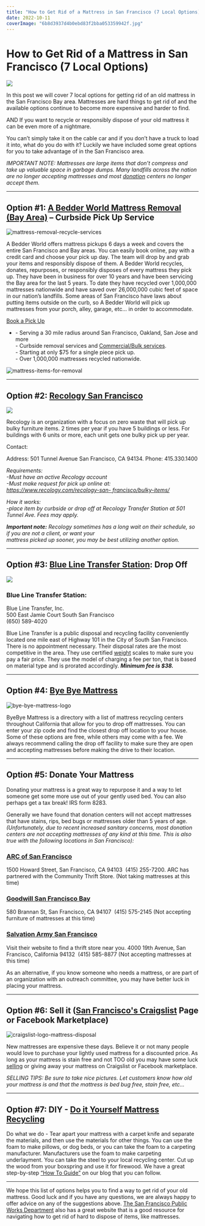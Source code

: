 ```yaml
---
title: "How to Get Rid of a Mattress in San Francisco (7 Local Options)"
date: 2022-10-11
coverImage: "6b8d3937d4b0ebd83f2bba053359942f.jpg"
---
```


# How to Get Rid of a Mattress in San Francisco (7 Local Options)

![](images/san-francisco-skyline.jpeg)

In this post we will cover 7 local options for getting rid of an old mattress in the San Francisco Bay area. Mattresses are hard things to get rid of and the available options continue to become more expensive and harder to find.

AND If you want to recycle or responsibly dispose of your old mattress it can be even more of a nightmare.

You can’t simply take it on the cable car and if you don’t have a truck to load it into, what do you do with it? Luckily we have included some great options for you to take advantage of in the San Francisco area.

_IMPORTANT NOTE: Mattresses are large items that don’t compress and take up valuable space in garbage dumps. Many landfills across the nation are no longer accepting mattresses and most [donation](https://www.abedderworld.com/does-goodwill-take-mattresses-4-alternative-options.html/) centers no longer accept them._

* * *

## Option #1: [A Bedder World Mattress Removal (Bay Area)](https://www.abedderworld.com/san-francisco-ca/) – Curbside Pick Up Service

![mattress-removal-recycle-services](images/Screen-Shot-2022-04-18-at-12.35.36-PM-1024x367.png)

A Bedder World offers mattress pickups 6 days a week and covers the entire San Francisco and Bay areas. You can easily book online, pay with a credit card and choose your pick up day. The team will drop by and grab your items and responsibly dispose of them. A Bedder World recycles, donates, repurposes, or responsibly disposes of every mattress they pick up. They have been in business for over 10 years and have been servicing the Bay area for the last 5 years. To date they have recycled over 1,000,000 mattresses nationwide and have saved over 26,000,000 cubic feet of space in our nation’s landfills. Some areas of San Francisco have laws about putting items outside on the curb, so A Bedder World will pick up mattresses from your porch, alley, garage, etc... in order to accommodate.

[Book a Pick Up](https://www.abedderworld.com/san-francisco-ca/)

- \- Serving a 30 mile radius around San Francisco, Oakland, San Jose and more  
    \- Curbside removal services and [Commercial/Bulk services](https://www.abedderworld.com/commercial/).  
    \- Starting at only $75 for a single piece pick up.  
    \- Over 1,000,000 mattresses recycled nationwide.

![mattress-items-for-removal](images/Screen-Shot-2022-04-12-at-2.17.06-PM-1024x455.png)

* * *

## Option #2: [Recology San Francisco](https://recology.com/recology-san-%20francisco/bulky-items/)

![](images/logo.webp)

Recology is an organization with a focus on zero waste that will pick up bulky furniture items. 2 times per year if you have 5 buildings or less. For buildings with 6 units or more, each unit gets one bulky pick up per year.

Contact:

Address: 501 Tunnel Avenue San Francisco, CA 94134. Phone: 415.330.1400

_Requirements:  
\-Must have an active Recology account  
\-Must make request for pick up online at: [https://www.recology.com/recology-san- 
francisco/bulky-items/](https://www.recology.com/recology-san-%20francisco/bulky-items/)_

_How it works:  
\-place item by curbside or drop off at Recology Transfer Station at 501 Tunnel Ave. Fees may apply._

  
_**Important note:** Recology sometimes has a long wait on their schedule, so if you are not a client, or want your  
mattress picked up sooner, you may be best utilizing another option._  

* * *

## Option #3: [Blue Line Transfer Station](https://ssfscavenger.com/transfer-station/): Drop Off

![](images/BLT1-300x147-1.jpeg)

### Blue Line Transfer Station:

Blue Line Transfer, Inc.  
500 East Jamie Court South San Francisco  
(650) 589-4020

Blue Line Transfer is a public disposal and recycling facility conveniently located one mile east of Highway 101 in the City of South San Francisco. There is no appointment necessary. Their disposal rates are the most competitive in the area. They use certified [weight](https://www.abedderworld.com/how-much-does-a-mattress-weigh.html/) scales to make sure you pay a fair price. They use the model of charging a fee per ton, that is based on material type and is prorated accordingly. _**Minimum fee is $38.**_

* * *

## Option #4: [Bye Bye Mattress](https://byebyemattress.com/find-a-facility/)

![bye-bye-mattress-logo](images/BBM-Color-Paper-1@2x.png)

ByeBye Mattress is a directory with a list of mattress recycling centers throughout California that allow for you to drop off mattresses. You can enter your zip code and find the closest drop off location to your house. Some of these options are free, while others may come with a fee. We always recommend calling the drop off facility to make sure they are open and accepting mattresses before making the drive to their location.

* * *

## Option #5: Donate Your Mattress

Donating your mattress is a great way to repurpose it and a way to let someone get some more use out of your gently used bed. You can also perhaps get a tax break! IRS form 8283.

Generally we have found that donation centers will not accept mattresses that have stains, rips, bed bugs or mattresses older than 5 years of age. _(Unfortunately, due to recent increased sanitary concerns, most donation centers are not accepting mattresses of any kind at this time. This is also true with the following locations in San Francisco):_

### [ARC of San Francisco](https://www.thearcsf.org/how-to-help/household-recycling.html)

1500 Howard Street, San Francisco, CA 94103  (415) 255-7200. ARC has partnered with the Community Thrift Store. (Not taking mattresses at this time)

### [Goodwill San Francisco Bay](https://sfgoodwill.org/donate/donate-goods/)

580 Brannan St, San Francisco, CA 94107  (415) 575-2145 (Not accepting furniture of mattresses at this time)

### [Salvation Army San Francisco](https://sanfranciscoarc.salvationarmy.org/)

Visit their website to find a thrift store near you. 4000 19th Avenue, San Francisco, California 94132  (415) 585-8877 (Not accepting mattresses at this time)  

As an alternative, if you know someone who needs a mattress, or are part of an organization with an outreach committee, you may have better luck in placing your mattress.  

* * *

## Option #6: Sell it ([San Francisco's Craigslist](https://sfbay.craigslist.org/) Page or Facebook Marketplace)

![craigslist-logo-mattress-disposal](images/635925127643002128-a-copy-1024x579.jpg)

New mattresses are expensive these days. Believe it or not many people would love to purchase your lightly used mattress for a discounted price. As long as your mattress is stain free and not TOO old you may have some luck [selling](https://www.abedderworld.com/is-it-illegal-to-sell-a-used-mattress-state-by-state-guide.html/) or giving away your mattress on Craigslist or Facebook marketplace.

_SELLING TIPS: Be sure to take nice pictures. Let customers know how old your mattress is and that the mattress is bed bug free, stain free, etc..._

* * *

## Option #7: DIY - [Do it Yourself Mattress Recycling](https://www.abedderworld.com/how-to-recycle-a-mattress/)

Do what we do - Tear apart your mattress with a carpet knife and separate the materials, and then use the materials for other things. You can use the foam to make pillows, or dog beds, or you can take the foam to a carpeting manufacturer. Manufacturers use the foam to make carpeting underlayment. You can take the steel to your local recycling center. Cut up the wood from your boxspring and use it for firewood. We have a great step-by-step [“How To Guide”](https://www.abedderworld.com/how-to-recycle-a-mattress/) on our blog that you can follow.

* * *

We hope this list of options helps you to find a way to get rid of your old mattress. Good luck and if you have any questions, we are always happy to offer advice on any of the suggestions above. [The San Francisco Public Works Department](https://sfpublicworks.org/services/recycle-your-junk-and-bulky-item-collection-information) also has a great website that is a good resource for navigating how to get rid of hard to dispose of items, like mattresses.
